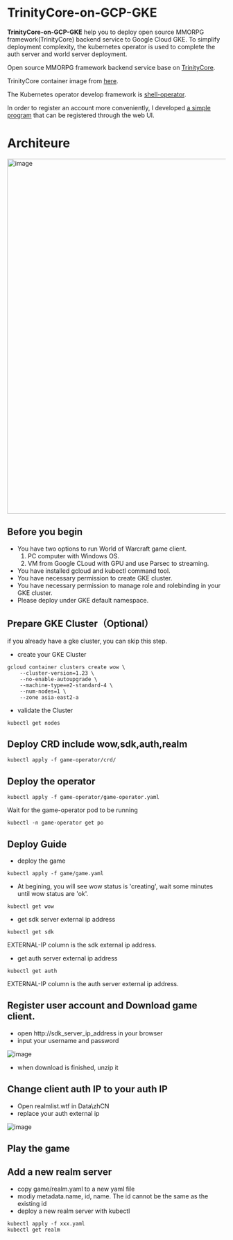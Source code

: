 # TrinityCore-on-GCP-GKE

**TrinityCore-on-GCP-GKE** help you to deploy open source MMORPG framework(TrinityCore) backend service to Google Cloud GKE. To simplify deployment complexity, the kubernetes operator is used to complete the auth server and world server deployment.

Open source MMORPG framework backend service base on [TrinityCore](https://github.com/TrinityCore/TrinityCore).

TrinityCore container image from [here](https://gitlab.com/nicolaw/trinitycore/-/tree/master).

The Kubernetes operator develop framework is [shell-operator](https://github.com/flant/shell-operator).

In order to register an account more conveniently, I developed [a simple program](https://github.com/hellof20/TrinityCoreRegisiter) that can be registered through the web UI. 

# Architeure

<img width="819" alt="image" src="https://user-images.githubusercontent.com/8756642/211265827-a4f2674f-f66d-4c11-a400-496e363a1fda.png">



## Before you begin
- You have two options to run World of Warcraft game client.
  1. PC computer with Windows OS.
  2. VM from Google CLoud with GPU and use Parsec to streaming.
- You have installed gcloud and kubectl command tool.
- You have necessary permission to create GKE cluster.
- You have necessary permission to manage role and rolebinding in your GKE cluster.
- Please deploy under GKE default namespace.

## Prepare GKE Cluster（Optional）
if you already have a gke cluster, you can skip this step.
- create your GKE Cluster
```
gcloud container clusters create wow \
    --cluster-version=1.23 \
    --no-enable-autoupgrade \
    --machine-type=e2-standard-4 \
    --num-nodes=1 \
    --zone asia-east2-a
```
- validate the Cluster
```
kubectl get nodes
```

## Deploy CRD include wow,sdk,auth,realm
```
kubectl apply -f game-operator/crd/
```

## Deploy the operator
```
kubectl apply -f game-operator/game-operator.yaml
```
Wait for the game-operator pod to be running
```
kubectl -n game-operator get po
```


## Deploy Guide
- deploy the game
```
kubectl apply -f game/game.yaml
```

- At begining, you will see wow status is 'creating', wait some minutes until wow status are 'ok'.
```
kubectl get wow
```

- get sdk server external ip address
```
kubectl get sdk
```
EXTERNAL-IP column is the sdk external ip address.

- get auth server external ip address
```
kubectl get auth
```
EXTERNAL-IP column is the auth server external ip address.

## Register user account and Download game client.
- open http://sdk_server_ip_address in your browser
- input your username and password

![image](https://user-images.githubusercontent.com/8756642/199389438-7215ad12-d056-4062-aaa5-60fb15ee3006.png)

- when download is finished, unzip it


## Change client auth IP to your auth IP
- Open realmlist.wtf in Data\zhCN
- replace your auth external ip

![image](https://user-images.githubusercontent.com/8756642/199389288-60ba584d-2051-4ddf-b572-5abc2e7e0b1a.png)


## Play the game


## Add a new realm server
- copy game/realm.yaml to a new yaml file
- modiy metadata.name, id, name. The id cannot be the same as the existing id
- deploy a new realm server with kubectl
```
kubectl apply -f xxx.yaml
kubectl get realm
```

